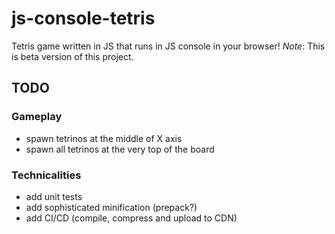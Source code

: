 # js-console-tetris
Tetris game written in JS that runs in JS console in your browser!
*Note*: This is beta version of this project.

## TODO
### Gameplay
- spawn tetrinos at the middle of X axis
- spawn all tetrinos at the very top of the board

### Technicalities
- add unit tests
- add sophisticated minification (prepack?)
- add CI/CD (compile, compress and upload to CDN)
